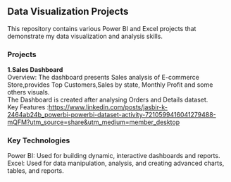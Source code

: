 ## Data Visualization Projects
This repository contains various Power BI and Excel projects that demonstrate my data visualization and analysis skills.
### Projects
**1.Sales Dashboard**<br>
Overview: The dashboard presents Sales analysis of E-commerce Store,provides Top Customers,Sales by state, Monthly Profit and some others visuals.<br>
The Dashboard is created after analysing Orders and Details dataset.<br>
Key Features :<link>https://www.linkedin.com/posts/jasbir-k-2464ab24b_powerbi-powerbi-dataset-activity-7210599416041279488-mQFM?utm_source=share&utm_medium=member_desktop</link>

### Key Technologies <br>
Power BI: Used for building dynamic, interactive dashboards and reports.
<br>Excel: Used for data manipulation, analysis, and creating advanced charts, tables, and reports.
